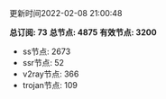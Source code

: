 更新时间2022-02-08 21:00:48

**总订阅: 73**
**总节点: 4875**
**有效节点: 3200**
- ss节点: 2673
- ssr节点: 52
- v2ray节点: 366
- trojan节点: 109
